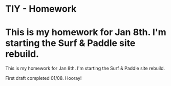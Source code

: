 # TIY - Homework

This is my homework for Jan 8th. I'm starting the Surf & Paddle site rebuild.
=======
This is my homework for Jan 8th. I'm starting the Surf & Paddle site rebuild. 

First draft completed 01/08. Hooray!
